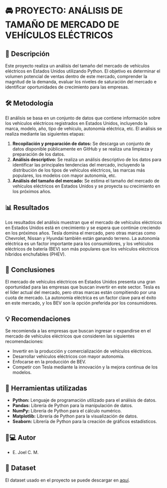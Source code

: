 # 🚘 **PROYECTO: ANÁLISIS DE TAMAÑO DE MERCADO DE VEHÍCULOS ELÉCTRICOS** 

## 📝 Descripción

Este proyecto realiza un análisis del tamaño del mercado de vehículos eléctricos en Estados Unidos utilizando Python. El objetivo es determinar el volumen potencial de ventas dentro de este mercado, comprender la magnitud de la demanda, evaluar los niveles de saturación del mercado e identificar oportunidades de crecimiento para las empresas.

## 🛠 Metodología

El análisis se basa en un conjunto de datos que contiene información sobre los vehículos eléctricos registrados en Estados Unidos, incluyendo la marca, modelo, año, tipo de vehículo, autonomía eléctrica, etc. El análisis se realiza mediante las siguientes etapas:

1. **Recopilación y preparación de datos:** Se descarga un conjunto de datos disponible públicamente en GitHub y se realiza una limpieza y preparación de los datos.
2. **Análisis descriptivo:** Se realiza un análisis descriptivo de los datos para identificar las principales tendencias del mercado, incluyendo la distribución de los tipos de vehículos eléctricos, las marcas más populares, los modelos con mayor autonomía, etc.
3. **Análisis del tamaño del mercado:** Se estima el tamaño del mercado de vehículos eléctricos en Estados Unidos y se proyecta su crecimiento en los próximos años.

## 📊 Resultados

Los resultados del análisis muestran que el mercado de vehículos eléctricos en Estados Unidos está en crecimiento y se espera que continúe creciendo en los próximos años. Tesla domina el mercado, pero otras marcas como Chevrolet, Nissan y Hyundai también están ganando terreno. La autonomía eléctrica es un factor importante para los consumidores, y los vehículos eléctricos de batería (BEV) son más populares que los vehículos eléctricos híbridos enchufables (PHEV).

## 🧠 Conclusiones

El mercado de vehículos eléctricos en Estados Unidos presenta una gran oportunidad para las empresas que buscan invertir en este sector. Tesla es el líder actual del mercado, pero otras marcas están compitiendo por una cuota de mercado. La autonomía eléctrica es un factor clave para el éxito en este mercado, y los BEV son la opción preferida por los consumidores.

## 💡 Recomendaciones

Se recomienda a las empresas que buscan ingresar o expandirse en el mercado de vehículos eléctricos que consideren las siguientes recomendaciones:

* Invertir en la producción y comercialización de vehículos eléctricos.
* Desarrollar vehículos eléctricos con mayor autonomía.
* Enfocarse en la producción de BEV.
* Competir con Tesla mediante la innovación y la mejora continua de los modelos.

## 🧰 Herramientas utilizadas

* **Python:** Lenguaje de programación utilizado para el análisis de datos.
* **Pandas:** Librería de Python para la manipulación de datos.
* **NumPy:** Librería de Python para el cálculo numérico.
* **Matplotlib:** Librería de Python para la visualización de datos.
* **Seaborn:** Librería de Python para la creación de gráficos estadísticos.


## 👦💻 Autor

* E. Joel C. M.


## 📂 Dataset

El dataset usado en el proyecto se puede descargar en [aquí](https://github.com/EJoelCM/analisis_ev/blob/main/Electric_Vehicle_Population_Data.csv).
